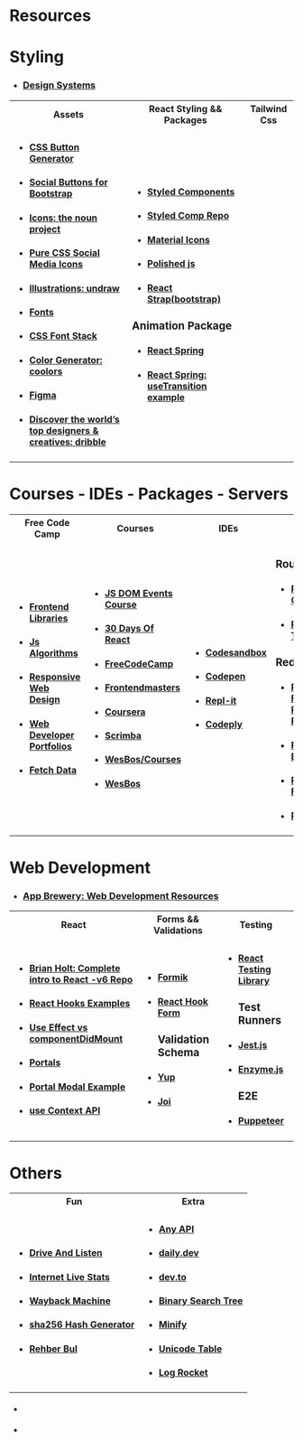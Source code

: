 
# Resources

# Styling

* ### [Design Systems](https://fem-design-systems.netlify.app/)

<table>
<tr>
<th>Assets</th>
<th>React Styling && Packages</th>
<th>Tailwind Css</th>
</tr>
<tr>
<td>
 
* #### [CSS Button Generator](https://www.css3buttongenerator.com/)
* #### [Social Buttons for Bootstrap](https://lipis.github.io/bootstrap-social/)
* #### [Icons: the noun project](https://thenounproject.com/)
* #### [Pure CSS Social Media Icons](https://codepen.io/laurenclark/pen/hGiqo)
* #### [Illustrations: undraw](https://undraw.co/illustrations)
* #### [Fonts](https://fonts.google.com/specimen/Roboto)
* #### [CSS Font Stack](https://www.cssfontstack.com/)
* #### [Color Generator: coolors](https://coolors.co/)
* #### [Figma](https://www.figma.com/file/SUmUcxBaV4hnxqsUemiT6r/Buttons?node-id=1%3A383)
* #### [Discover the world’s top designers & creatives: dribble](https://dribbble.com/)
  
</td>
<td>
  
* #### [Styled Components](https://styled-components.com/)
* #### [Styled Comp Repo](https://github.com/yeged/React-Styled-Components)
* #### [Material Icons](https://material-ui.com/components/material-icons/)
* #### [Polished js](https://polished.js.org/)
* #### [React Strap(bootstrap)](https://reactstrap.github.io/components/alerts/)
  
### Animation Package
* #### [React Spring](https://react-spring.io/)
* #### [React Spring: useTransition example](https://codesandbox.io/s/fem-react-spring-exercises-forked-vvheu)

  
</td>
  <td>
</td>
</table>


# Courses - IDEs - Packages - Servers

<table>
<tr>
<th>Free Code Camp</th>
<th>Courses</th>
<th>IDEs</th>
<th>External Packages</th>
<th>Live Preview</th>
</tr>
<tr>
<td>
  
* #### [Frontend Libraries](https://www.freecodecamp.org/learn/front-end-libraries/)
* #### [Js Algorithms](https://www.freecodecamp.org/learn/javascript-algorithms-and-data-structures/)
* #### [Responsive Web Design](https://www.freecodecamp.org/learn/responsive-web-design/)
* #### [Web Developer Portfolios](https://www.freecodecamp.org/news/15-web-developer-portfolios-to-inspire-you-137fb1743cae/)
* #### [Fetch Data](https://www.freecodecamp.org/news/fetch-data-react/)
  
</td>
<td>
  
* #### [JS DOM Events Course](https://egghead.io/lessons/javascript-introduction-to-the-dom-events-course)
* #### [30 Days Of React](https://www.newline.co/fullstack-react/30-days-of-react/)
* #### [FreeCodeCamp](https://www.freecodecamp.org/)
* #### [Frontendmasters](https://frontendmasters.com/)
* #### [Coursera](https://www.coursera.org/)
* #### [Scrimba](https://scrimba.com/)
* #### [WesBos/Courses](https://wesbos.com/courses)
* #### [WesBos](https://courses.wesbos.com/account)

  
</td>
  <td>
    
* #### [Codesandbox](https://codesandbox.io/)
* #### [Codepen](https://codepen.io/)
* #### [Repl-it](https://replit.com/)
* #### [Codeply](https://www.codeply.com/)
    
</td>
  <td>
    
### Routers
* #### [React Router Quick Start](https://reactrouter.com/web/guides/quick-start)
* #### [Reach Router Tutorial](https://reach.tech/router/tutorial/02-installation)
    
### Redux
* #### [Redux Fundamentals, Part 5: UI and React](https://redux.js.org/tutorials/fundamentals/part-5-ui-react)
* #### [React Redux Blog](https://blog.jakoblind.no/react-redux-hooks/)
* #### [React Redux Form](https://davidkpiano.github.io/react-redux-form/docs.html)
* #### [Redux Thunk](https://stackoverflow.com/questions/50059724/how-do-i-resolve-actions-must-be-plain-objects-use-custom-middleware-for-async/54066862)

</td>
  
<td>

* #### [Vercel](https://vercel.com/dashboard)
* #### [Netlify](https://www.netlify.com/)
* #### [Heroku](https://www.heroku.com/)
    
</td>
</table>


# Web Development

* ### [App Brewery: Web Development Resources](https://www.appbrewery.co/p/web-development-course-resources/)
<table>
<tr>
<th>React</th>
 <th>Forms && Validations</th>
 <th>Testing</th>
</tr>
<td>

* #### [Brian Holt: Complete intro to React -v6 Repo](https://github.com/btholt/citr-v6-project)
* #### [React Hooks Examples](https://codesandbox.io/s/reverent-hellman-6pbp8)
* #### [Use Effect vs componentDidMount](https://stackoverflow.com/questions/53945763/componentdidmount-equivalent-on-a-react-function-hooks-component)
* #### [Portals](https://tr.reactjs.org/docs/portals.html)
* #### [Portal Modal Example](https://github.com/yeged/Adopt-Me-with-React/blob/master/src/Modal.js)
* #### [use Context API](https://tr.reactjs.org/docs/context.html)

</td>
 <td>

* #### [Formik](https://formik.org/)
* #### [React Hook Form](https://react-hook-form.com/)
  ### Validation Schema
* #### [Yup](https://www.npmjs.com/package/yup?activeTab=readme)
* #### [Joi](https://www.npmjs.com/package/joi)

</td>
  <td>
  
* #### [React Testing Library](https://testing-library.com/docs/react-testing-library/intro/)
  ### Test Runners
* #### [Jest.js](https://jestjs.io/)
* #### [Enzyme.js](https://enzymejs.github.io/enzyme/)
  ### E2E
* #### [Puppeteer](https://pptr.dev/)

</td>
</table>


# Others

<table>
<tr>
<th>Fun</th>
<th>Extra</th>
</tr>
<tr>
<td>

* #### [Drive And Listen](https://driveandlisten.herokuapp.com/)
* #### [Internet Live Stats](https://www.internetlivestats.com/)
* #### [Wayback Machine](https://web.archive.org/)
* #### [sha256 Hash Generator](https://passwordsgenerator.net/sha256-hash-generator/)
* #### [Rehber Bul](https://rehber-2e983.web.app/)

</td>
 <td>
  
* #### [Any API](https://any-api.com/)
* #### [daily.dev](https://chrome.google.com/webstore/detail/dailydev-the-homepage-dev/jlmpjdjjbgclbocgajdjefcidcncaied)
* #### [dev.to](https://dev.to/)
* #### [Binary Search Tree](https://www.cs.usfca.edu/~galles/visualization/BST.html)
* #### [Minify](https://www.minifier.org/)
* #### [Unicode Table](https://unicode-table.com/)
* #### [Log Rocket](https://logrocket.com/)
 </td>
</table>





* #### []()
* #### []()
